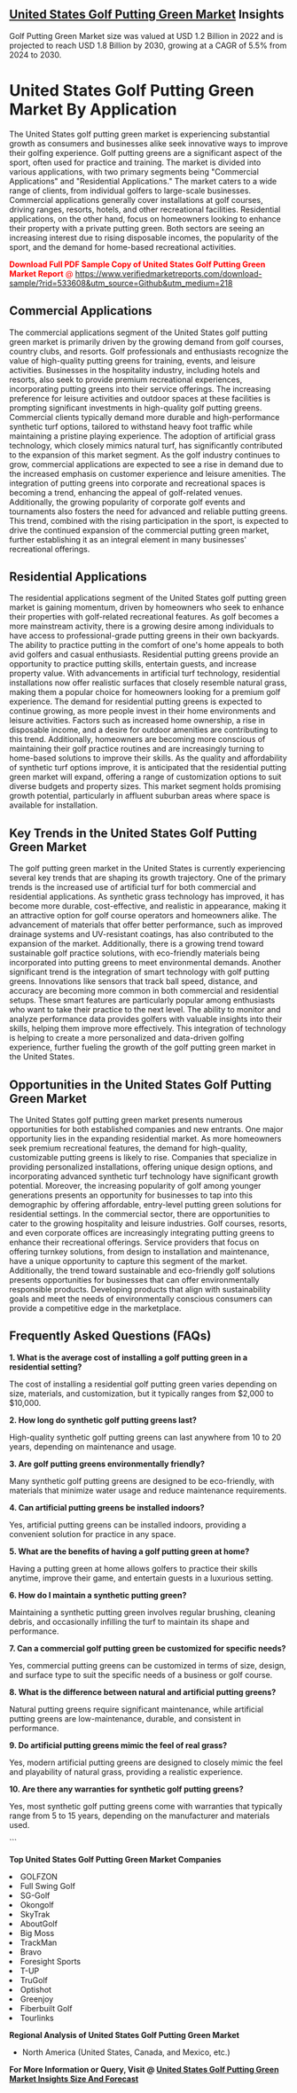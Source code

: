 <h2><a href="https://www.verifiedmarketreports.com/download-sample/?rid=533608&amp;utm_source=Github&amp;utm_medium=218" target="_blank">United States Golf Putting Green Market</a> Insights</h2><p>Golf Putting Green Market size was valued at USD 1.2 Billion in 2022 and is projected to reach USD 1.8 Billion by 2030, growing at a CAGR of 5.5% from 2024 to 2030.</p><p> <h1>United States Golf Putting Green Market By Application</h1> <p>The United States golf putting green market is experiencing substantial growth as consumers and businesses alike seek innovative ways to improve their golfing experience. Golf putting greens are a significant aspect of the sport, often used for practice and training. The market is divided into various applications, with two primary segments being "Commercial Applications" and "Residential Applications." The market caters to a wide range of clients, from individual golfers to large-scale businesses. Commercial applications generally cover installations at golf courses, driving ranges, resorts, hotels, and other recreational facilities. Residential applications, on the other hand, focus on homeowners looking to enhance their property with a private putting green. Both sectors are seeing an increasing interest due to rising disposable incomes, the popularity of the sport, and the demand for home-based recreational activities. <p><span class=""><span style="color: #ff0000;"><strong>Download Full PDF Sample Copy of United States Golf Putting Green Market Report</strong> @ </span><a href="https://www.verifiedmarketreports.com/download-sample/?rid=533608&amp;utm_source=Github&amp;utm_medium=218" target="_blank">https://www.verifiedmarketreports.com/download-sample/?rid=533608&amp;utm_source=Github&amp;utm_medium=218</a></span></p></p> <h2>Commercial Applications</h2> <p>The commercial applications segment of the United States golf putting green market is primarily driven by the growing demand from golf courses, country clubs, and resorts. Golf professionals and enthusiasts recognize the value of high-quality putting greens for training, events, and leisure activities. Businesses in the hospitality industry, including hotels and resorts, also seek to provide premium recreational experiences, incorporating putting greens into their service offerings. The increasing preference for leisure activities and outdoor spaces at these facilities is prompting significant investments in high-quality golf putting greens. Commercial clients typically demand more durable and high-performance synthetic turf options, tailored to withstand heavy foot traffic while maintaining a pristine playing experience. The adoption of artificial grass technology, which closely mimics natural turf, has significantly contributed to the expansion of this market segment. As the golf industry continues to grow, commercial applications are expected to see a rise in demand due to the increased emphasis on customer experience and leisure amenities. The integration of putting greens into corporate and recreational spaces is becoming a trend, enhancing the appeal of golf-related venues. Additionally, the growing popularity of corporate golf events and tournaments also fosters the need for advanced and reliable putting greens. This trend, combined with the rising participation in the sport, is expected to drive the continued expansion of the commercial putting green market, further establishing it as an integral element in many businesses' recreational offerings.</p> <h2>Residential Applications</h2> <p>The residential applications segment of the United States golf putting green market is gaining momentum, driven by homeowners who seek to enhance their properties with golf-related recreational features. As golf becomes a more mainstream activity, there is a growing desire among individuals to have access to professional-grade putting greens in their own backyards. The ability to practice putting in the comfort of one's home appeals to both avid golfers and casual enthusiasts. Residential putting greens provide an opportunity to practice putting skills, entertain guests, and increase property value. With advancements in artificial turf technology, residential installations now offer realistic surfaces that closely resemble natural grass, making them a popular choice for homeowners looking for a premium golf experience. The demand for residential putting greens is expected to continue growing, as more people invest in their home environments and leisure activities. Factors such as increased home ownership, a rise in disposable income, and a desire for outdoor amenities are contributing to this trend. Additionally, homeowners are becoming more conscious of maintaining their golf practice routines and are increasingly turning to home-based solutions to improve their skills. As the quality and affordability of synthetic turf options improve, it is anticipated that the residential putting green market will expand, offering a range of customization options to suit diverse budgets and property sizes. This market segment holds promising growth potential, particularly in affluent suburban areas where space is available for installation.</p> <h2>Key Trends in the United States Golf Putting Green Market</h2> <p>The golf putting green market in the United States is currently experiencing several key trends that are shaping its growth trajectory. One of the primary trends is the increased use of artificial turf for both commercial and residential applications. As synthetic grass technology has improved, it has become more durable, cost-effective, and realistic in appearance, making it an attractive option for golf course operators and homeowners alike. The advancement of materials that offer better performance, such as improved drainage systems and UV-resistant coatings, has also contributed to the expansion of the market. Additionally, there is a growing trend toward sustainable golf practice solutions, with eco-friendly materials being incorporated into putting greens to meet environmental demands. Another significant trend is the integration of smart technology with golf putting greens. Innovations like sensors that track ball speed, distance, and accuracy are becoming more common in both commercial and residential setups. These smart features are particularly popular among enthusiasts who want to take their practice to the next level. The ability to monitor and analyze performance data provides golfers with valuable insights into their skills, helping them improve more effectively. This integration of technology is helping to create a more personalized and data-driven golfing experience, further fueling the growth of the golf putting green market in the United States.</p> <h2>Opportunities in the United States Golf Putting Green Market</h2> <p>The United States golf putting green market presents numerous opportunities for both established companies and new entrants. One major opportunity lies in the expanding residential market. As more homeowners seek premium recreational features, the demand for high-quality, customizable putting greens is likely to rise. Companies that specialize in providing personalized installations, offering unique design options, and incorporating advanced synthetic turf technology have significant growth potential. Moreover, the increasing popularity of golf among younger generations presents an opportunity for businesses to tap into this demographic by offering affordable, entry-level putting green solutions for residential settings. In the commercial sector, there are opportunities to cater to the growing hospitality and leisure industries. Golf courses, resorts, and even corporate offices are increasingly integrating putting greens to enhance their recreational offerings. Service providers that focus on offering turnkey solutions, from design to installation and maintenance, have a unique opportunity to capture this segment of the market. Additionally, the trend toward sustainable and eco-friendly golf solutions presents opportunities for businesses that can offer environmentally responsible products. Developing products that align with sustainability goals and meet the needs of environmentally conscious consumers can provide a competitive edge in the marketplace.</p> <h2>Frequently Asked Questions (FAQs)</h2> <p><strong>1. What is the average cost of installing a golf putting green in a residential setting?</strong></p> <p>The cost of installing a residential golf putting green varies depending on size, materials, and customization, but it typically ranges from $2,000 to $10,000.</p> <p><strong>2. How long do synthetic golf putting greens last?</strong></p> <p>High-quality synthetic golf putting greens can last anywhere from 10 to 20 years, depending on maintenance and usage.</p> <p><strong>3. Are golf putting greens environmentally friendly?</strong></p> <p>Many synthetic golf putting greens are designed to be eco-friendly, with materials that minimize water usage and reduce maintenance requirements.</p> <p><strong>4. Can artificial putting greens be installed indoors?</strong></p> <p>Yes, artificial putting greens can be installed indoors, providing a convenient solution for practice in any space.</p> <p><strong>5. What are the benefits of having a golf putting green at home?</strong></p> <p>Having a putting green at home allows golfers to practice their skills anytime, improve their game, and entertain guests in a luxurious setting.</p> <p><strong>6. How do I maintain a synthetic putting green?</strong></p> <p>Maintaining a synthetic putting green involves regular brushing, cleaning debris, and occasionally infilling the turf to maintain its shape and performance.</p> <p><strong>7. Can a commercial golf putting green be customized for specific needs?</strong></p> <p>Yes, commercial putting greens can be customized in terms of size, design, and surface type to suit the specific needs of a business or golf course.</p> <p><strong>8. What is the difference between natural and artificial putting greens?</strong></p> <p>Natural putting greens require significant maintenance, while artificial putting greens are low-maintenance, durable, and consistent in performance.</p> <p><strong>9. Do artificial putting greens mimic the feel of real grass?</strong></p> <p>Yes, modern artificial putting greens are designed to closely mimic the feel and playability of natural grass, providing a realistic experience.</p> <p><strong>10. Are there any warranties for synthetic golf putting greens?</strong></p> <p>Yes, most synthetic golf putting greens come with warranties that typically range from 5 to 15 years, depending on the manufacturer and materials used.</p> ```</p><p><strong>Top United States Golf Putting Green Market Companies</strong></p><div data-test-id=""><p><li>GOLFZON</li><li> Full Swing Golf</li><li> SG-Golf</li><li> Okongolf</li><li> SkyTrak</li><li> AboutGolf</li><li> Big Moss</li><li> TrackMan</li><li> Bravo</li><li> Foresight Sports</li><li> T-UP</li><li> TruGolf</li><li> Optishot</li><li> Greenjoy</li><li> Fiberbuilt Golf</li><li> Tourlinks</li></p><div><strong>Regional Analysis of&nbsp;United States Golf Putting Green Market</strong></div><ul><li dir="ltr"><p dir="ltr">North America&nbsp;(United States, Canada, and Mexico, etc.)</p></li></ul><p><strong>For More Information or Query, Visit @&nbsp;</strong><strong><a href="https://www.verifiedmarketreports.com/product/golf-putting-green-market/?utm_source=Github&amp;utm_medium=218" target="_blank">United States Golf Putting Green Market Insights Size And Forecast</a></strong></p></div>
